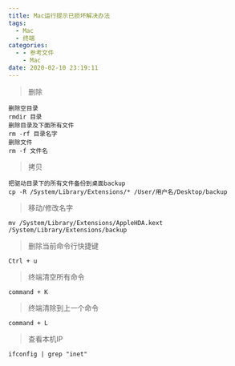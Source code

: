 ```yaml
---
title: Mac运行提示已损坏解决办法
tags:
  - Mac
  - 终端
categories:
  - - 参考文件
    - Mac
date: 2020-02-10 23:19:11
---
```



> 删除
```
删除空目录
rmdir 目录
删除目录及下面所有文件
rm -rf 目录名字
删除文件
rm -f 文件名
```
> 拷贝
```
把驱动目录下的所有文件备份到桌面backup
cp -R /System/Library/Extensions/* /User/用户名/Desktop/backup
```
> 移动/修改名字
```
mv /System/Library/Extensions/AppleHDA.kext /System/Library/Extensions/backup
```
> 删除当前命令行快捷键
```
Ctrl + u
```
> 终端清空所有命令
```
command + K
```
> 终端清除到上一个命令
```
command + L
```
> 查看本机IP
```
ifconfig | grep "inet"
```